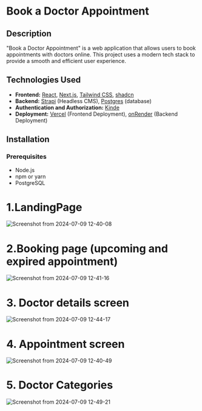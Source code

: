 # Book a Doctor Appointment

## Description
"Book a Doctor Appointment" is a web application that allows users to book appointments with doctors online. This project uses a modern tech stack to provide a smooth and efficient user experience.

## Technologies Used
- **Frontend:** [React](https://reactjs.org/), [Next.js](https://nextjs.org/), [Tailwind CSS](https://tailwindcss.com/), [shadcn](https://shadcn.dev/)
- **Backend:** [Strapi](https://strapi.io/) (Headless CMS), [Postgres](https://www.postgresql.org/) (database)
- **Authentication and Authorization:** [Kinde](https://kinde.com/)
- **Deployment:** [Vercel](https://vercel.com/) (Frontend Deployment), [onRender](https://render.com/) (Backend Deployment)

## Installation

### Prerequisites
- Node.js
- npm or yarn
- PostgreSQL

# 1.LandingPage
![Screenshot from 2024-07-09 12-40-08](https://github.com/Lansarbac2020/doctor-appointment/assets/127045164/89def16e-be5d-489e-861c-19aed2768f08)
# 2.Booking page (upcoming and expired appointment)
![Screenshot from 2024-07-09 12-41-16](https://github.com/Lansarbac2020/doctor-appointment/assets/127045164/4bf245f5-c2b4-42a2-aff6-af216ae0e811)
# 3. Doctor details screen
![Screenshot from 2024-07-09 12-44-17](https://github.com/Lansarbac2020/doctor-appointment/assets/127045164/42ad416b-f2cf-40d0-99df-08806e16e5c3)
# 4. Appointment screen
![Screenshot from 2024-07-09 12-40-49](https://github.com/Lansarbac2020/doctor-appointment/assets/127045164/8488ecbe-37bb-4d41-baa9-2bcd7f596ab3)
# 5. Doctor Categories
![Screenshot from 2024-07-09 12-49-21](https://github.com/Lansarbac2020/doctor-appointment/assets/127045164/2bb24580-916c-4ffa-8975-d4ca49c5cf18)



